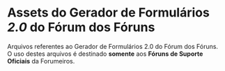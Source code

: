      
# Assets do Gerador de Formulários _2.0_ do Fórum dos Fóruns

Arquivos referentes ao Gerador de Formulários 2.0 do Fórum dos Fóruns.  
O uso destes arquivos é destinado **somente** aos **Fóruns de Suporte Oficiais** da Forumeiros.

